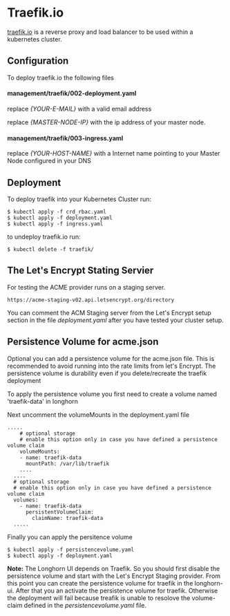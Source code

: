 # Traefik.io

[traefik.io](http://traefik.io) is a reverse proxy and load balancer to be used within a kubernetes cluster. 




## Configuration

To deploy traefik.io the following files 

#### management/traefik/002-deployment.yaml

replace *{YOUR-E-MAIL}* with a valid email address 

replace *{MASTER-NODE-IP}* with the ip address of your master node.

#### management/traefik/003-ingress.yaml
 
replace *{YOUR-HOST-NAME}* with a Internet name pointing to your Master Node configured in your DNS 

## Deployment

To deploy traefik into your Kubernetes Cluster run:

	$ kubectl apply -f crd_rbac.yaml
	$ kubectl apply -f deployment.yaml
	$ kubectl apply -f ingress.yaml
	
to undeploy traefik.io run:

	$ kubectl delete -f traefik/


## The Let's Encrypt Stating Servier

For testing the ACME provider runs on a staging server.

	https://acme-staging-v02.api.letsencrypt.org/directory

You can comment the ACM Staging server from the Let's Encrypt setup section in the file *deployment.yaml* after you have tested your cluster setup. 

## Persistence Volume for acme.json 

Optional you can add a persistence volume for the acme.json file. This is recommended to avoid running into the rate limits from let's Encrypt. The persistence volume is durability even if you delete/recreate the traefik deployment

To apply the persistence volume you first need to create a volume named 'traefik-data' in longhorn 

Next uncomment the volumeMounts in the deployment.yaml file

	.....
        # optional storage 
        # enable this option only in case you have defined a persistence volume claim
        volumeMounts:
        - name: traefik-data
          mountPath: /var/lib/traefik
        ....
      ....
      # optional storage
      # enable this option only in case you have defined a persistence volume claim
      volumes:
        - name: traefik-data
          persistentVolumeClaim:
            claimName: traefik-data  
      .....      
        	
Finally you can apply the persitence volume

	$ kubectl apply -f persistencevolume.yaml
	$ kubectl apply -f deployment.yaml


**Note:** The Longhorn UI depends on Traefik. So you should first disable the persistence volume and start with the Let's Encrypt Staging provider. From this point you can create the persistence volume for traefik in the longhorn-ui. After that you an activate the persistence volume for traefik. Otherwise the deployment will fail because treafik is unable to resolove the volume-claim defined in the *persistencevolume.yaml* file.